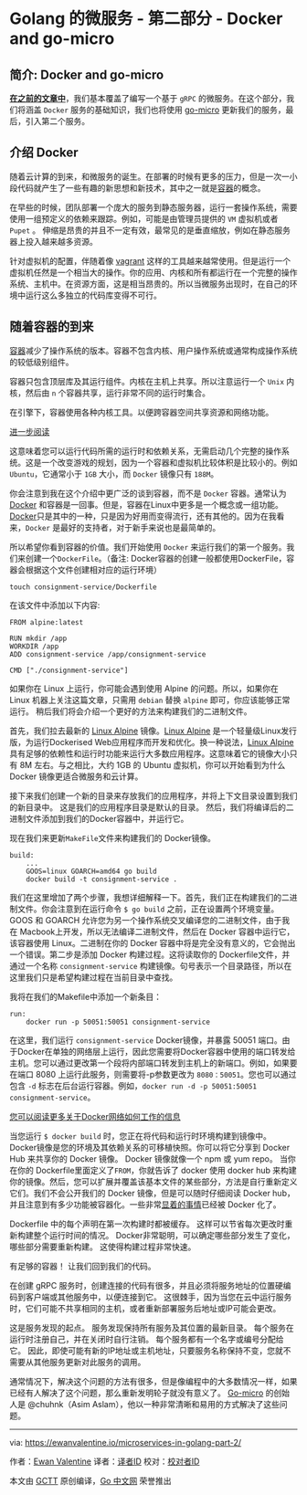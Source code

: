 
# Golang 的微服务 - 第二部分 - Docker and go-micro



## 简介: Docker and go-micro

**[在之前的文章中](https://ewanvalentine.io/microservices-in-golang-part-1/)**，我们基本覆盖了编写一个基于 `gRPC` 的微服务。在这个部分，我们将涵盖 `Docker` 服务的基础知识，我们也将使用 [go-micro](https://github.com/micro/go-micro) 更新我们的服务，最后，引入第二个服务。

## 介绍 Docker
随着云计算的到来，和微服务的诞生。在部署的时候有更多的压力，但是一次一小段代码就产生了一些有趣的新思想和新技术，其中之一就是[容器](https://en.wikipedia.org/wiki/Operating-system-level_virtualization)的概念。

在早些的时候，团队部署一个庞大的服务到静态服务器，运行一套操作系统，需要使用一组预定义的依赖来跟踪。例如，可能是由管理员提供的 `VM` 虚拟机或者`Pupet` 。 伸缩是昂贵的并且不一定有效，最常见的是垂直缩放，例如在静态服务器上投入越来越多资源。

针对虚拟机的配置，伴随着像 [vagrant](https://www.vagrantup.com/) 这样的工具越来越常使用。但是运行一个虚拟机任然是一个相当大的操作。你的应用、内核和所有都运行在一个完整的操作系统、主机中。在资源方面，这是相当昂贵的。所以当微服务出现时，在自己的环境中运行这么多独立的代码库变得不可行。

## 随着容器的到来
[容器](https://en.wikipedia.org/wiki/Operating-system-level_virtualization)减少了操作系统的版本。容器不包含内核、用户操作系统或通常构成操作系统的较低级别组件。

容器只包含顶层库及其运行组件。内核在主机上共享。所以注意运行一个 `Unix` 内核，然后由 `n` 个容器共享，运行非常不同的运行时集合。

在引擎下，容器使用各种内核工具。以便跨容器空间共享资源和网络功能。

[进一步阅读](https://www.redhat.com/en/topics/containers/whats-a-linux-container)

这意味着您可以运行代码所需的运行时和依赖关系，无需启动几个完整的操作系统。这是一个改变游戏的规划，因为一个容器和虚拟机比较体积是比较小的。例如 `Ubuntu`，它通常小于 `1GB` 大小，而 `Docker` 镜像只有 `188M`。

你会注意到我在这个介绍中更广泛的谈到容器，而不是 `Docker` 容器。通常认为 [Docker](https://www.docker.com/) 和容器是一回事。但是，容器在Linux中更多是一个概念或一组功能。
[Docker](https://www.docker.com/)只是其中的一种，只是因为好用而变得流行，还有其他的。因为在我看来，`Docker` 是最好的支持者，对于新手来说也是最简单的。

所以希望你看到容器的价值。我们开始使用 `Docker` 来运行我们的第一个服务。我们来创建一个`DockerFile`。（备注: Docker容器的创建一般都使用DockerFile，容器会根据这个文件创建相对应的运行环境）

```
touch consignment-service/Dockerfile
```

在该文件中添加以下内容:

```
FROM alpine:latest

RUN mkdir /app  
WORKDIR /app  
ADD consignment-service /app/consignment-service

CMD ["./consignment-service"]  
```

如果你在 Linux 上运行，你可能会遇到使用 Alpine 的问题。所以，如果你在 Linux 机器上关注这篇文章，只需用 `debian` 替换 `alpine` 即可，你应该能够正常运行。 稍后我们将会介绍一个更好的方法来构建我们的二进制文件。

首先，我们拉去最新的 [Linux Alpine](https://alpinelinux.org/) 镜像。[Linux Alpine](https://alpinelinux.org/) 是一个轻量级Linux发行版，为运行Dockerised Web应用程序而开发和优化。换一种说法，[Linux Alpine](https://alpinelinux.org/) 具有足够的依赖性和运行时功能来运行大多数应用程序。这意味着它的镜像大小只有 8M 左右。与之相比，大约 1GB 的 Ubuntu 虚拟机，你可以开始看到为什么 Docker 镜像更适合微服务和云计算。

接下来我们创建一个新的目录来存放我们的应用程序，并将上下文目录设置到我们的新目录中。 这是我们的应用程序目录是默认的目录。 然后，我们将编译后的二进制文件添加到我们的Docker容器中，并运行它。

现在我们来更新`MakeFile`文件来构建我们的 Docker镜像。

```
build:  
    ... 
    GOOS=linux GOARCH=amd64 go build
    docker build -t consignment-service .
```

我们在这里增加了两个步骤，我想详细解释一下。首先，我们正在构建我们的二进制文件。你会注意到在运行命令 `$ go build` 之前，正在设置两个环境变量。GOOS 和 GOARCH 允许您为另一个操作系统交叉编译您的二进制文件，由于我在 Macbook上开发，所以无法编译二进制文件，然后在 Docker 容器中运行它，该容器使用 Linux。二进制在你的 Docker 容器中将是完全没有意义的，它会抛出一个错误。第二步是添加 Docker 构建过程。这将读取你的 Dockerfile文件，并通过一个名称 `consignment-service` 构建镜像。句号表示一个目录路径，所以在这里我们只是希望构建过程在当前目录中查找。

我将在我们的Makefile中添加一个新条目：

```
run:  
    docker run -p 50051:50051 consignment-service
```

在这里，我们运行 `consignment-service` Docker镜像，并暴露 50051 端口。由于Docker在单独的网络层上运行，因此您需要将Docker容器中使用的端口转发给主机。您可以通过更改第一个段将内部端口转发到主机上的新端口。例如，如果要在端口 8080 上运行此服务，则需要将-p参数更改为 `8080：50051`。您也可以通过包含 `-d` 标志在后台运行容器。例如，`docker run -d -p 50051:50051 consignment-service`。

[您可以阅读更多关于Docker网络如何工作的信息](https://docs.docker.com/engine/userguide/networking/)

当您运行 `$ docker build` 时，您正在将代码和运行时环境构建到镜像中。Docker镜像是您的环境及其依赖关系的可移植快照。你可以将它分享到 Docker Hub 来共享你的 Docker 镜像。
Docker 镜像就像一个 npm 或 yum repo。
当你在你的 Dockerfile里面定义了`FROM`，你就告诉了 docker 使用 docker hub 来构建你的镜像。然后，您可以扩展并覆盖该基本文件的某些部分，方法是自行重新定义它们。我们不会公开我们的 Docker 镜像，但是可以随时仔细阅读 Docker hub，并且注意到有多少功能被容器化。一些非常[显着的事情](https://www.youtube.com/watch?v=GsLZz8cZCzc)已经被 Docker 化了。

Dockerfile 中的每个声明在第一次构建时都被缓存。 这样可以节省每次更改时重新构建整个运行时间的情况。 Docker非常聪明，可以确定哪些部分发生了变化，哪些部分需要重新构建。 这使得构建过程非常快速。

有足够的容器！ 让我们回到我们的代码。

在创建 gRPC 服务时，创建连接的代码有很多，并且必须将服务地址的位置硬编码到客户端或其他服务中，以便连接到它。 这很棘手，因为当您在云中运行服务时，它们可能不共享相同的主机，或者重新部署服务后地址或IP可能会更改。

这是服务发现的起点。 服务发现保持所有服务及其位置的最新目录。 每个服务在运行时注册自己，并在关闭时自行注销。 每个服务都有一个名字或编号分配给它。 因此，即使可能有新的IP地址或主机地址，只要服务名称保持不变，您就不需要从其他服务更新对此服务的调用。

通常情况下，解决这个问题的方法有很多，但是像编程中的大多数情况一样，如果已经有人解决了这个问题，那么重新发明轮子就没有意义了。 [Go-micro](https://github.com/micro/go-micro) 的创始人是 @chuhnk（Asim Aslam），他以一种非常清晰和易用的方式解决了这些问题。

----------------

via: https://ewanvalentine.io/microservices-in-golang-part-2/

作者：[Ewan Valentine](http://ewanvalentine.io/author/ewan)
译者：[译者ID](https://github.com/guoxiaopang)
校对：[校对者ID](https://github.com/校对者ID)

本文由 [GCTT](https://github.com/studygolang/GCTT) 原创编译，[Go 中文网](https://studygolang.com/) 荣誉推出
